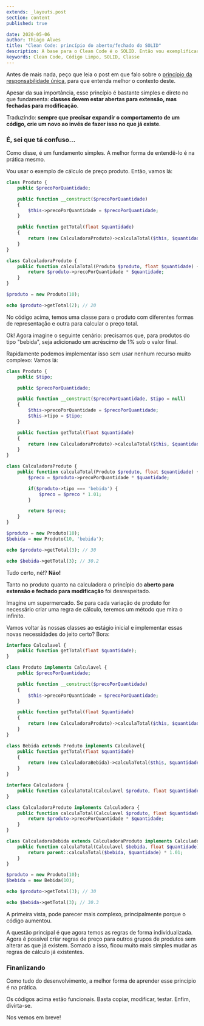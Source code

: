 ```yaml
---
extends: _layouts.post
section: content
published: true

date: 2020-05-06
author: Thiago Alves
title: "Clean Code: princípio do aberto/fechado do SOLID"
description: A base para o Clean Code é o SOLID. Então vou exemplificar o que a segunda letra do acrônimo ensina.
keywords: Clean Code, Código Limpo, SOLID, Classe
---
```


Antes de mais nada, peço que leia o post em que falo sobre o [princípio da responsabilidade única](/blog/clean-code-principio-da-responsabilidade-unica-do-solid), para que entenda melhor o contexto deste.

Apesar da sua importância, esse princípio é bastante simples e direto no que fundamenta: **classes devem estar abertas para extensão, mas fechadas para modificação**.

Traduzindo: **sempre que precisar expandir o comportamento de um código, crie um novo ao invés de fazer isso no que já existe**.

### É, sei que tá confuso...

Como disse, é um fundamento simples. A melhor forma de entendê-lo é na prática mesmo. 

Vou usar o exemplo de cálculo de preço produto. Então, vamos lá:

```php
class Produto {
    public $precoPorQuantidade;

    public function __construct($precoPorQuantidade)
    {
        $this->precoPorQuantidade = $precoPorQuantidade;
    }

    public function getTotal(float $quantidade)
    {
        return (new CalculadoraProduto)->calculaTotal($this, $quantidade);
    }
}

class CalculadoraProduto {
    public function calculaTotal(Produto $produto, float $quantidade) {
        return $produto->precoPorQuantidade * $quantidade;
    }
}

$produto = new Produto(10);

echo $produto->getTotal(2); // 20
```

No código acima, temos uma classe para o produto com diferentes formas de representação e outra para calcular o preço total. 

Ok! Agora imagine o seguinte cenário: precisamos que, para produtos do tipo "bebida", seja adicionado um acréscimo de 1% sob o valor final.

Rapidamente podemos implementar isso sem usar nenhum recurso muito complexo: Vamos lá:

```php
class Produto {
    public $tipo;

    public $precoPorQuantidade;

    public function __construct($precoPorQuantidade, $tipo = null)
    {
        $this->precoPorQuantidade = $precoPorQuantidade;
        $this->tipo = $tipo;
    }

    public function getTotal(float $quantidade)
    {
        return (new CalculadoraProduto)->calculaTotal($this, $quantidade);
    }
}

class CalculadoraProduto {
    public function calculaTotal(Produto $produto, float $quantidade) {
        $preco = $produto->precoPorQuantidade * $quantidade;

        if($produto->tipo === 'bebida') {
            $preco = $preco * 1.01;
        }

        return $preco;
    }
}

$produto = new Produto(10);
$bebida = new Produto(10, 'bebida');

echo $produto->getTotal(3); // 30

echo $bebida->getTotal(3); // 30.2
```

Tudo certo, né!? **Não!**

Tanto no produto quanto na calculadora o princípio do **aberto para extensão e fechado para modificação** foi desrespeitado. 

Imagine um supermercado. Se para cada variação de produto for necessário criar uma regra de cálculo, teremos um método que mira o infinito.

Vamos voltar às nossas classes ao estágio inicial e implementar essas novas necessidades do jeito certo? Bora:

```php
interface Calculavel {
    public function getTotal(float $quantidade);
}

class Produto implements Calculavel {
    public $precoPorQuantidade;

    public function __construct($precoPorQuantidade)
    {
        $this->precoPorQuantidade = $precoPorQuantidade;
    }

    public function getTotal(float $quantidade)
    {
        return (new CalculadoraProduto)->calculaTotal($this, $quantidade);
    }
}

class Bebida extends Produto implements Calculavel{
    public function getTotal(float $quantidade)
    {
        return (new CalculadoraBebida)->calculaTotal($this, $quantidade);
    }
}

interface Calculadora {
    public function calculaTotal(Calculavel $produto, float $quantidade);
}

class CalculadoraProduto implements Calculadora {
    public function calculaTotal(Calculavel $produto, float $quantidade) {
        return $produto->precoPorQuantidade * $quantidade;
    }
}

class CalculadoraBebida extends CalculadoraProduto implements Calculadora {
    public function calculaTotal(Calculavel $bebida, float $quantidade) {
        return parent::calculaTotal($bebida, $quantidade) * 1.01;
    }
}

$produto = new Produto(10);
$bebida = new Bebida(10);

echo $produto->getTotal(3); // 30

echo $bebida->getTotal(3); // 30.3
```

A primeira vista, pode parecer mais complexo, principalmente porque o código aumentou. 

A questão principal é que agora temos as regras de forma individualizada. Agora é possível criar regras de preço para outros grupos de produtos sem alterar as que já existem. Somado a isso, ficou muito mais simples mudar as regras de cálculo já existentes.

### Finanlizando

Como tudo do desenvolvimento, a melhor forma de aprender esse princípio é na prática. 

Os códigos acima estão funcionais. Basta copiar, modificar, testar. Enfim, divirta-se.

Nos vemos em breve!